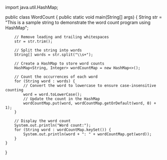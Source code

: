 import java.util.HashMap;

public class WordCount {
    public static void main(String[] args) {
        String str = "This is a sample string to demonstrate the word count program using HashMap";
        
        // Remove leading and trailing whitespaces
        str = str.trim();
        
        // Split the string into words
        String[] words = str.split("\\s+");

        // Create a HashMap to store word counts
        HashMap<String, Integer> wordCountMap = new HashMap<>();

        // Count the occurrences of each word
        for (String word : words) {
            // Convert the word to lowercase to ensure case-insensitive counting
            word = word.toLowerCase();
            // Update the count in the HashMap
            wordCountMap.put(word, wordCountMap.getOrDefault(word, 0) + 1);
        }

        // Display the word count
        System.out.println("Word count:");
        for (String word : wordCountMap.keySet()) {
            System.out.println(word + ": " + wordCountMap.get(word));
        }
    }
}
